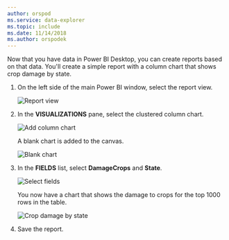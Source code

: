 ```yaml
---
author: orspod
ms.service: data-explorer
ms.topic: include
ms.date: 11/14/2018
ms.author: orspodek
---
```


Now that you have data in Power BI Desktop, you can create reports based on that data. You'll create a simple report with a column chart that shows crop damage by state.

1. On the left side of the main Power BI window, select the report view.

    ![Report view](media/data-explorer-power-bi-visualize-basic/report-view.png)

1. In the **VISUALIZATIONS** pane, select the clustered column chart.

    ![Add column chart](media/data-explorer-power-bi-visualize-basic/add-column-chart.png)

    A blank chart is added to the canvas.

    ![Blank chart](media/data-explorer-power-bi-visualize-basic/blank-chart.png)

1. In the **FIELDS** list, select **DamageCrops** and **State**.

    ![Select fields](media/data-explorer-power-bi-visualize-basic/select-fields.png)

    You now have a chart that shows the damage to crops for the top 1000 rows in the table.

    ![Crop damage by state](media/data-explorer-power-bi-visualize-basic/damage-column-chart.png)

1. Save the report.